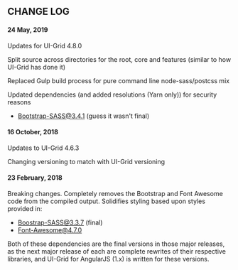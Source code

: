 ## CHANGE LOG

#### 24 May, 2019
Updates for UI-Grid 4.8.0

Split source across directories for the root, core and features (similar to how UI-Grid has done it)

Replaced Gulp build process for pure command line node-sass/postcss mix

Updated dependencies (and added resolutions (Yarn only)) for security reasons
- Bootstrap-SASS@3.4.1 (guess it wasn't final)

#### 16 October, 2018
Updates to UI-Grid 4.6.3

Changing versioning to match with UI-Grid versioning

#### 23 February, 2018
Breaking changes. Completely removes the Bootstrap and Font Awesome code from
the compiled output. Solidifies styling based upon styles provided in:
- Boostrap-SASS@3.3.7 (final)
- Font-Awesome@4.7.0

Both of these dependencies are the final versions in those major releases, as the next
major release of each are complete rewrites of their respective libraries, and UI-Grid 
for AngularJS (1.x) is written for these versions.